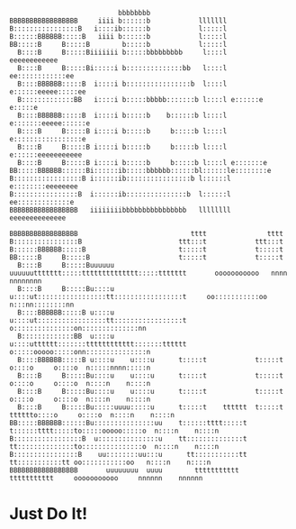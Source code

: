 
                               bbbbbbbb                                        
    BBBBBBBBBBBBBBBBB     iiii b::::::b            lllllll                     
    B::::::::::::::::B   i::::ib::::::b            l:::::l                     
    B::::::BBBBBB:::::B   iiii b::::::b            l:::::l                     
    BB:::::B     B:::::B        b:::::b            l:::::l                     
      B::::B     B:::::Biiiiiii b:::::bbbbbbbbb     l::::l     eeeeeeeeeeee    
      B::::B     B:::::Bi:::::i b::::::::::::::bb   l::::l   ee::::::::::::ee  
      B::::BBBBBB:::::B  i::::i b::::::::::::::::b  l::::l  e::::::eeeee:::::ee
      B:::::::::::::BB   i::::i b:::::bbbbb:::::::b l::::l e::::::e     e:::::e
      B::::BBBBBB:::::B  i::::i b:::::b    b::::::b l::::l e:::::::eeeee::::::e
      B::::B     B:::::B i::::i b:::::b     b:::::b l::::l e:::::::::::::::::e 
      B::::B     B:::::B i::::i b:::::b     b:::::b l::::l e::::::eeeeeeeeeee  
      B::::B     B:::::B i::::i b:::::b     b:::::b l::::l e:::::::e           
    BB:::::BBBBBB::::::Bi::::::ib:::::bbbbbb::::::bl::::::le::::::::e          
    B:::::::::::::::::B i::::::ib::::::::::::::::b l::::::l e::::::::eeeeeeee  
    B::::::::::::::::B  i::::::ib:::::::::::::::b  l::::::l  ee:::::::::::::e  
    BBBBBBBBBBBBBBBBB   iiiiiiiibbbbbbbbbbbbbbbb   llllllll    eeeeeeeeeeeeee

    BBBBBBBBBBBBBBBBB                            tttt               tttt                                             
    B::::::::::::::::B                        ttt:::t            ttt:::t                                             
    B::::::BBBBBB:::::B                       t:::::t            t:::::t                                             
    BB:::::B     B:::::B                      t:::::t            t:::::t                                             
      B::::B     B:::::Buuuuuu    uuuuuuttttttt:::::tttttttttttttt:::::ttttttt       ooooooooooo   nnnn  nnnnnnnn    
      B::::B     B:::::Bu::::u    u::::ut:::::::::::::::::tt:::::::::::::::::t     oo:::::::::::oo n:::nn::::::::nn  
      B::::BBBBBB:::::B u::::u    u::::ut:::::::::::::::::tt:::::::::::::::::t    o:::::::::::::::on::::::::::::::nn 
      B:::::::::::::BB  u::::u    u::::utttttt:::::::tttttttttttt:::::::tttttt    o:::::ooooo:::::onn:::::::::::::::n
      B::::BBBBBB:::::B u::::u    u::::u      t:::::t            t:::::t          o::::o     o::::o  n:::::nnnn:::::n
      B::::B     B:::::Bu::::u    u::::u      t:::::t            t:::::t          o::::o     o::::o  n::::n    n::::n
      B::::B     B:::::Bu::::u    u::::u      t:::::t            t:::::t          o::::o     o::::o  n::::n    n::::n
      B::::B     B:::::Bu:::::uuuu:::::u      t:::::t    tttttt  t:::::t    tttttto::::o     o::::o  n::::n    n::::n
    BB:::::BBBBBB::::::Bu:::::::::::::::uu    t::::::tttt:::::t  t::::::tttt:::::to:::::ooooo:::::o  n::::n    n::::n
    B:::::::::::::::::B  u:::::::::::::::u    tt::::::::::::::t  tt::::::::::::::to:::::::::::::::o  n::::n    n::::n
    B::::::::::::::::B    uu::::::::uu:::u      tt:::::::::::tt    tt:::::::::::tt oo:::::::::::oo   n::::n    n::::n
    BBBBBBBBBBBBBBBBB       uuuuuuuu  uuuu        ttttttttttt        ttttttttttt     ooooooooooo     nnnnnn    nnnnnn



# Just Do It!